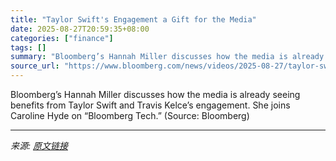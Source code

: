 ```yaml
---
title: "Taylor Swift's Engagement a Gift for the Media"
date: 2025-08-27T20:59:35+08:00
categories: ["finance"]
tags: []
summary: "Bloomberg’s Hannah Miller discusses how the media is already seeing benefits from Taylor Swift and Travis Kelce’s engagement. She joins Caroline Hyde on “Bloomberg Tech.” (Source: Bloomberg)"
source_url: "https://www.bloomberg.com/news/videos/2025-08-27/taylor-swift-s-engagement-a-gift-for-the-media-video"
---
```


Bloomberg’s Hannah Miller discusses how the media is already seeing benefits from Taylor Swift and Travis Kelce’s engagement. She joins Caroline Hyde on “Bloomberg Tech.” (Source: Bloomberg)

---

*来源: [原文链接](https://www.bloomberg.com/news/videos/2025-08-27/taylor-swift-s-engagement-a-gift-for-the-media-video)*
